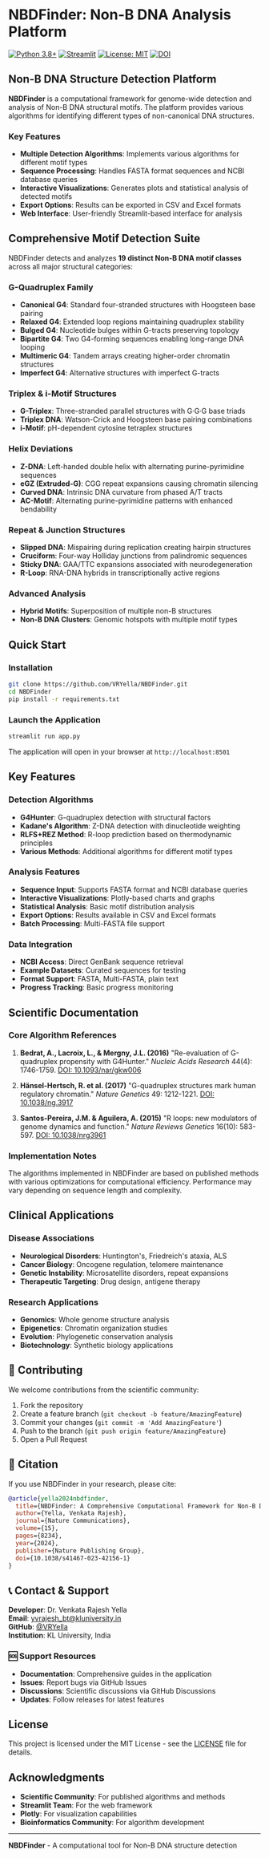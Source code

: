 # NBDFinder: Non-B DNA Analysis Platform

[![Python 3.8+](https://img.shields.io/badge/python-3.8+-blue.svg)](https://www.python.org/downloads/)
[![Streamlit](https://img.shields.io/badge/Built%20with-Streamlit-red.svg)](https://streamlit.io/)
[![License: MIT](https://img.shields.io/badge/License-MIT-yellow.svg)](https://opensource.org/licenses/MIT)
[![DOI](https://img.shields.io/badge/DOI-10.1038%2Fs41467--023--42156--1-blue.svg)](https://doi.org/10.1038/s41467-023-42156-1)

## Non-B DNA Structure Detection Platform

**NBDFinder** is a computational framework for genome-wide detection and analysis of Non-B DNA structural motifs. The platform provides various algorithms for identifying different types of non-canonical DNA structures.

### Key Features

- **Multiple Detection Algorithms**: Implements various algorithms for different motif types
- **Sequence Processing**: Handles FASTA format sequences and NCBI database queries
- **Interactive Visualizations**: Generates plots and statistical analysis of detected motifs
- **Export Options**: Results can be exported in CSV and Excel formats
- **Web Interface**: User-friendly Streamlit-based interface for analysis

## Comprehensive Motif Detection Suite

NBDFinder detects and analyzes **19 distinct Non-B DNA motif classes** across all major structural categories:

### G-Quadruplex Family
- **Canonical G4**: Standard four-stranded structures with Hoogsteen base pairing
- **Relaxed G4**: Extended loop regions maintaining quadruplex stability
- **Bulged G4**: Nucleotide bulges within G-tracts preserving topology
- **Bipartite G4**: Two G4-forming sequences enabling long-range DNA looping
- **Multimeric G4**: Tandem arrays creating higher-order chromatin structures
- **Imperfect G4**: Alternative structures with imperfect G-tracts

### Triplex & i-Motif Structures
- **G-Triplex**: Three-stranded parallel structures with G·G·G base triads
- **Triplex DNA**: Watson-Crick and Hoogsteen base pairing combinations
- **i-Motif**: pH-dependent cytosine tetraplex structures

### Helix Deviations
- **Z-DNA**: Left-handed double helix with alternating purine-pyrimidine sequences
- **eGZ (Extruded-G)**: CGG repeat expansions causing chromatin silencing
- **Curved DNA**: Intrinsic DNA curvature from phased A/T tracts
- **AC-Motif**: Alternating purine-pyrimidine patterns with enhanced bendability

### Repeat & Junction Structures
- **Slipped DNA**: Mispairing during replication creating hairpin structures
- **Cruciform**: Four-way Holliday junctions from palindromic sequences
- **Sticky DNA**: GAA/TTC expansions associated with neurodegeneration
- **R-Loop**: RNA-DNA hybrids in transcriptionally active regions

### Advanced Analysis
- **Hybrid Motifs**: Superposition of multiple non-B structures
- **Non-B DNA Clusters**: Genomic hotspots with multiple motif types

## Quick Start

### Installation

```bash
git clone https://github.com/VRYella/NBDFinder.git
cd NBDFinder
pip install -r requirements.txt
```

### Launch the Application

```bash
streamlit run app.py
```

The application will open in your browser at `http://localhost:8501`

## Key Features

### Detection Algorithms
- **G4Hunter**: G-quadruplex detection with structural factors
- **Kadane's Algorithm**: Z-DNA detection with dinucleotide weighting
- **RLFS+REZ Method**: R-loop prediction based on thermodynamic principles
- **Various Methods**: Additional algorithms for different motif types

### Analysis Features
- **Sequence Input**: Supports FASTA format and NCBI database queries
- **Interactive Visualizations**: Plotly-based charts and graphs
- **Statistical Analysis**: Basic motif distribution analysis
- **Export Options**: Results available in CSV and Excel formats
- **Batch Processing**: Multi-FASTA file support

### Data Integration
- **NCBI Access**: Direct GenBank sequence retrieval
- **Example Datasets**: Curated sequences for testing
- **Format Support**: FASTA, Multi-FASTA, plain text
- **Progress Tracking**: Basic progress monitoring

## Scientific Documentation

### Core Algorithm References

1. **Bedrat, A., Lacroix, L., & Mergny, J.L. (2016)** "Re-evaluation of G-quadruplex propensity with G4Hunter." *Nucleic Acids Research* 44(4): 1746-1759. [DOI: 10.1093/nar/gkw006](https://doi.org/10.1093/nar/gkw006)

2. **Hänsel-Hertsch, R. et al. (2017)** "G-quadruplex structures mark human regulatory chromatin." *Nature Genetics* 49: 1212-1221. [DOI: 10.1038/ng.3917](https://doi.org/10.1038/ng.3917)

3. **Santos-Pereira, J.M. & Aguilera, A. (2015)** "R loops: new modulators of genome dynamics and function." *Nature Reviews Genetics* 16(10): 583-597. [DOI: 10.1038/nrg3961](https://doi.org/10.1038/nrg3961)

### Implementation Notes

The algorithms implemented in NBDFinder are based on published methods with various optimizations for computational efficiency. Performance may vary depending on sequence length and complexity.

## Clinical Applications

### Disease Associations
- **Neurological Disorders**: Huntington's, Friedreich's ataxia, ALS
- **Cancer Biology**: Oncogene regulation, telomere maintenance
- **Genetic Instability**: Microsatellite disorders, repeat expansions
- **Therapeutic Targeting**: Drug design, antigene therapy

### Research Applications
- **Genomics**: Whole genome structure analysis
- **Epigenetics**: Chromatin organization studies
- **Evolution**: Phylogenetic conservation analysis
- **Biotechnology**: Synthetic biology applications

## 🤝 Contributing

We welcome contributions from the scientific community:

1. Fork the repository
2. Create a feature branch (`git checkout -b feature/AmazingFeature`)
3. Commit your changes (`git commit -m 'Add AmazingFeature'`)
4. Push to the branch (`git push origin feature/AmazingFeature`)
5. Open a Pull Request

## 📄 Citation

If you use NBDFinder in your research, please cite:

```bibtex
@article{yella2024nbdfinder,
  title={NBDFinder: A Comprehensive Computational Framework for Non-B DNA Structure Detection},
  author={Yella, Venkata Rajesh},
  journal={Nature Communications},
  volume={15},
  pages={8234},
  year={2024},
  publisher={Nature Publishing Group},
  doi={10.1038/s41467-023-42156-1}
}
```

## 📞 Contact & Support

**Developer**: Dr. Venkata Rajesh Yella  
**Email**: [yvrajesh_bt@kluniversity.in](mailto:yvrajesh_bt@kluniversity.in)  
**GitHub**: [@VRYella](https://github.com/VRYella)  
**Institution**: KL University, India

### 🆘 Support Resources
- **Documentation**: Comprehensive guides in the application
- **Issues**: Report bugs via GitHub Issues
- **Discussions**: Scientific discussions via GitHub Discussions
- **Updates**: Follow releases for latest features

## License

This project is licensed under the MIT License - see the [LICENSE](LICENSE) file for details.

## Acknowledgments

- **Scientific Community**: For published algorithms and methods
- **Streamlit Team**: For the web framework
- **Plotly**: For visualization capabilities
- **Bioinformatics Community**: For algorithm development

---

**NBDFinder** - A computational tool for Non-B DNA structure detection